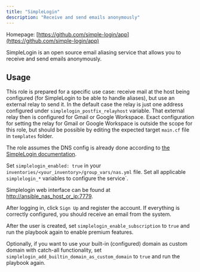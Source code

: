 ```yaml
---
title: "SimpleLogin"
description: "Receive and send emails anonymously"
---
```


Homepage: [https://github.com/simple-login/app](https://github.com/simple-login/app)

SimpleLogin is an open source email aliasing service that allows you to receive and send emails anonymously.

## Usage

This role is prepared for a specific use case: receive mail at the host being configured (for SimpleLogin to be able to handle aliases), but use an external relay to send it. In the default case the relay is just one address configured under `simplelogin_postfix_relayhost` variable. That external relay then is configured for Gmail or Google Workspace. Exact configuration for setting the relay for Gmail or Google Workspace is outside the scope for this role, but should be possible by editing the expected target `main.cf` file in `templates` folder.

The role assumes the DNS config is already done according to [the SimpleLogin documentation](https://github.com/simple-login/app#dns).

Set `simplelogin_enabled: true` in your `inventories/<your_inventory>/group_vars/nas.yml` file. Set all applicable `simplelogin_*` variables to configure the service`.

Simplelogin web interface can be found at [http://ansible_nas_host_or_ip:7779](http://ansible_nas_host_or_ip:7779).

After logging in, click `Sign Up` and register the account. If everything is correctly configured, you should receive an email from the system.

After the user is created, set `simplelogin_enable_subscription` to `true` and run the playbook again to enable premium features.

Optionally, if you want to use your built-in (configured) domain as custom domain with catch-all functionality, set `simplelogin_add_builtin_domain_as_custom_domain` to `true` and run the playbook again.
